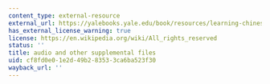 ```yaml
---
content_type: external-resource
external_url: https://yalebooks.yale.edu/book/resources/learning-chinese-resources-0#2126-2131
has_external_license_warning: true
license: https://en.wikipedia.org/wiki/All_rights_reserved
status: ''
title: audio and other supplemental files
uid: cf8fd0e0-1e2d-49b2-8353-3ca6ba523f30
wayback_url: ''
---
```

